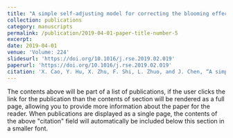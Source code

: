 ```yaml
---
title: "A simple self-adjusting model for correcting the blooming effects in DMSP-OLS nighttime light images"
collection: publications
category: manuscripts
permalink: /publication/2019-04-01-paper-title-number-5
excerpt: 
date: 2019-04-01
venue: 'Volume: 224'
slidesurl: 'https://doi.org/10.1016/j.rse.2019.02.019'
paperurl: 'https://doi.org/10.1016/j.rse.2019.02.019'
citation: 'X. Cao, Y. Hu, X. Zhu, F. Shi, L. Zhuo, and J. Chen, “A simple self-adjusting model for correcting the blooming effects in DMSP-OLS nighttime light images,” Remote Sensing of Environment, vol. 224, pp. 401–411, Apr. 2019, doi: 10.1016/j.rse.2019.02.019.'
---
```


The contents above will be part of a list of publications, if the user clicks the link for the publication than the contents of section will be rendered as a full page, allowing you to provide more information about the paper for the reader. When publications are displayed as a single page, the contents of the above "citation" field will automatically be included below this section in a smaller font.

